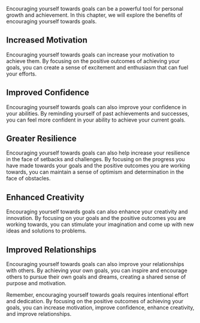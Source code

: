 
Encouraging yourself towards goals can be a powerful tool for personal growth and achievement. In this chapter, we will explore the benefits of encouraging yourself towards goals.

Increased Motivation
--------------------

Encouraging yourself towards goals can increase your motivation to achieve them. By focusing on the positive outcomes of achieving your goals, you can create a sense of excitement and enthusiasm that can fuel your efforts.

Improved Confidence
-------------------

Encouraging yourself towards goals can also improve your confidence in your abilities. By reminding yourself of past achievements and successes, you can feel more confident in your ability to achieve your current goals.

Greater Resilience
------------------

Encouraging yourself towards goals can also help increase your resilience in the face of setbacks and challenges. By focusing on the progress you have made towards your goals and the positive outcomes you are working towards, you can maintain a sense of optimism and determination in the face of obstacles.

Enhanced Creativity
-------------------

Encouraging yourself towards goals can also enhance your creativity and innovation. By focusing on your goals and the positive outcomes you are working towards, you can stimulate your imagination and come up with new ideas and solutions to problems.

Improved Relationships
----------------------

Encouraging yourself towards goals can also improve your relationships with others. By achieving your own goals, you can inspire and encourage others to pursue their own goals and dreams, creating a shared sense of purpose and motivation.

Remember, encouraging yourself towards goals requires intentional effort and dedication. By focusing on the positive outcomes of achieving your goals, you can increase motivation, improve confidence, enhance creativity, and improve relationships.
